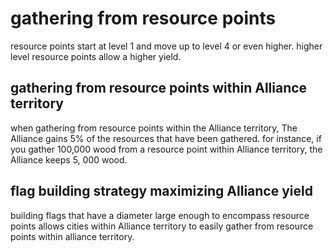 # gathering from resource points
resource points start at level 1 and move up to level 4 or even higher. higher level resource points allow a higher yield.
## gathering from resource points within Alliance territory
when gathering from resource points within the Alliance territory, The Alliance gains 5% of the resources that have been gathered. for instance, if you gather 100,000 wood from a resource point within Alliance territory, the Alliance keeps 5, 000 wood.
## flag building strategy maximizing Alliance yield
building flags that have a diameter large enough to encompass resource points allows cities within Alliance territory to easily gather from resource points within alliance territory.
